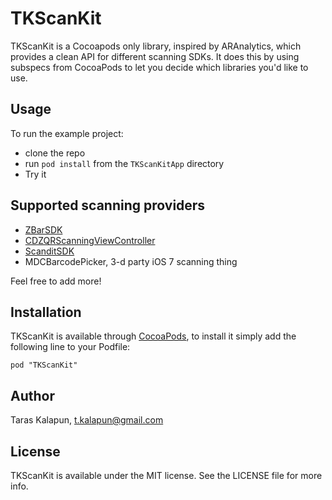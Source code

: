 # TKScanKit
<!--
[![Version](http://cocoapod-badges.herokuapp.com/v/TKScanKit/badge.png)](http://cocoadocs.org/docsets/TKScanKit)
[![Platform](http://cocoapod-badges.herokuapp.com/p/TKScanKit/badge.png)](http://cocoadocs.org/docsets/TKScanKit)
-->

TKScanKit is a Cocoapods only library, inspired by ARAnalytics, which provides a clean API for different scanning SDKs. It does this by using subspecs from CocoaPods to let you decide which libraries you'd like to use.

## Usage

To run the example project: 

- clone the repo
- run `pod install` from the `TKScanKitApp` directory
- Try it

## Supported scanning providers
- [ZBarSDK](http://zbar.sourceforge.net/iphone/sdkdoc/)
- [CDZQRScanningViewController](https://github.com/cdzombak/CDZQRScanningViewController)
- [ScanditSDK](http://www.scandit.com/barcode-scanner-sdk/)
- MDCBarcodePicker, 3-d party iOS 7 scanning thing

Feel free to add more!
  
## Installation

TKScanKit is available through [CocoaPods](http://cocoapods.org), to install
it simply add the following line to your Podfile:

    pod "TKScanKit"

## Author

Taras Kalapun, t.kalapun@gmail.com

## License

TKScanKit is available under the MIT license. See the LICENSE file for more info.

